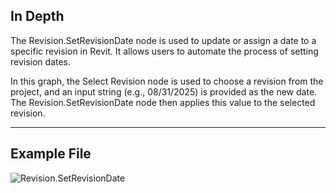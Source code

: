 ## In Depth
The Revision.SetRevisionDate node is used to update or assign a date to a specific revision in Revit. It allows users to automate the process of setting revision dates.

In this graph, the Select Revision node is used to choose a revision from the project, and an input string (e.g., 08/31/2025) is provided as the new date. The Revision.SetRevisionDate node then applies this value to the selected revision.

___
## Example File

![Revision.SetRevisionDate](./Revit.Elements.Revision.SetRevisionDate_img.jpg)